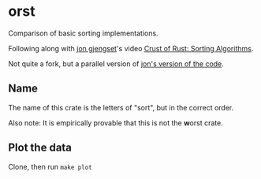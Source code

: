 # orst

Comparison of basic sorting implementations.

Following along with [jon gjengset](https://thesquareplanet.com/)'s video [Crust of Rust: Sorting Algorithms](https://www.youtube.com/watch?v=h4RkCyJyXmM).

Not quite a fork, but a parallel version of [jon's version of the code](https://github.com/jonhoo/orst).

## Name
The name of this crate is the letters of "sort", but in the correct order.

Also note: It is empirically provable that this is not the **w**orst crate.


## Plot the data
Clone, then run `make plot`
